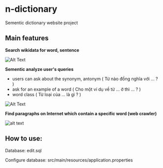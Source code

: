 # n-dictionary
Sementic dictionary website project 

## Main features

**Search wikidata for word, sentence**

![Alt Text](http://i.imgur.com/iPQwfg0.gif)

**Sementic analyze user's queries**

- users can ask about the synonym, antonym ( Từ nào đồng nghĩa với ... ? )
- ask for an example of a word ( Cho một ví dụ về từ ... ở thì ... ? )
- word class ( Từ loại của ... là gì ? )

![Alt Text](http://i.imgur.com/nMyqRBu.gif)
  
**Find paragraphs on Internet which contain a specific word (web crawler)**

![alt text](http://imgur.com/2TlW6pP)

## How to use:

Database: edit.sql

Configure database: src/main/resources/application.properties
